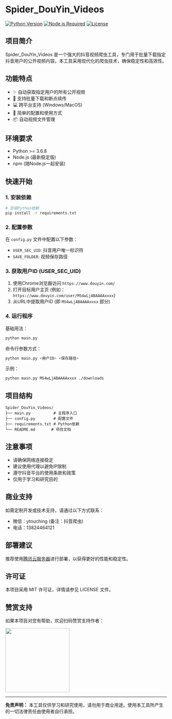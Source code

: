 # Spider_DouYin_Videos

[![Python Version](https://img.shields.io/badge/python-≥3.6.8-blue.svg)](https://www.python.org/)
[![Node.js Required](https://img.shields.io/badge/node-required-green.svg)](https://nodejs.org/)
[![License](https://img.shields.io/badge/license-MIT-blue.svg)](LICENSE)

## 项目简介

Spider_DouYin_Videos 是一个强大的抖音视频爬虫工具，专门用于批量下载指定抖音用户的公开视频内容。本工具采用现代化的爬虫技术，确保稳定性和高效性。

## 功能特点

- ✨ 自动获取指定用户的所有公开视频
- 🚀 支持批量下载和断点续传
- 💻 跨平台支持 (Windows/MacOS)
- 🔧 简单的配置和使用方式
- 📦 自动视频文件管理

## 环境要求

- Python >= 3.6.8
- Node.js (最新稳定版)
- npm (随Node.js一起安装)

## 快速开始

### 1. 安装依赖

```bash
# 安装Python依赖
pip install -r requirements.txt
```

### 2. 配置参数

在 `config.py` 文件中配置以下参数：

- `USER_SEC_UID`: 抖音用户唯一标识符
- `SAVE_FOLDER`: 视频保存路径

### 3. 获取用户ID (USER_SEC_UID)

1. 使用Chrome浏览器访问 `https://www.douyin.com/`
2. 打开目标用户主页 (例如：`https://www.douyin.com/user/MS4wLjABAAAAxxxx`)
3. 从URL中提取用户ID (即 `MS4wLjABAAAAxxxx` 部分)

### 4. 运行程序

基础用法：
```bash
python main.py
```

命令行参数方式：
```bash
python main.py <用户ID> <保存路径>
```

示例：
```bash
python main.py MS4wLjABAAAAxxxx ./downloads
```

## 项目结构

```
Spider_DouYin_Videos/
├── main.py          # 主程序入口
├── config.py        # 配置文件
├── requirements.txt # Python依赖
└── README.md       # 项目文档
```

## 注意事项

- 请确保网络连接稳定
- 建议使用代理以避免IP限制
- 遵守抖音平台的使用条款和政策
- 仅用于学习和研究目的

## 商业支持

如需定制开发或技术支持，请通过以下方式联系：

- 微信：ytouching (备注：抖音爬虫)
- 电话：13824464121

## 部署建议

推荐使用[腾讯云服务器](https://curl.qcloud.com/tTuWmDCs)进行部署，以获得更好的性能和稳定性。

## 许可证

本项目采用 MIT 许可证，详情请参见 LICENSE 文件。

## 赞赏支持

如果本项目对您有帮助，欢迎扫码赞赏支持作者：

<img src="https://ytouch-1258011219.cos.ap-nanjing.myqcloud.com/wechat_shoukuan.jpg" width="200" />

---

**免责声明：** 本工具仅供学习和研究使用，请勿用于商业用途。使用本工具所产生的一切法律责任由使用者自行承担。
